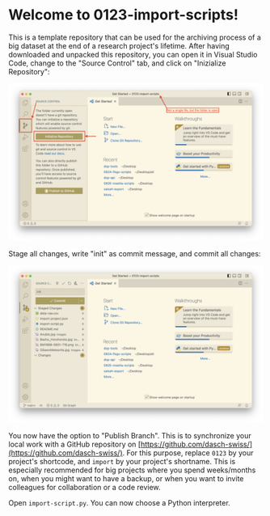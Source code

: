 # Welcome to 0123-import-scripts!

This is a template repository that can be used for the archiving process of a big dataset at the end of a research 
project's lifetime. After having downloaded and unpacked this repository, you can open it in Visual Studio Code, change
to the "Source Control" tab, and click on "Inizialize Repository":

![git init](../images/import-scripts-git-init.png)

Stage all changes, write "init" as commit message, and commit all changes:

![git commit](../images/import-scripts-git-commit.png)

You now have the option to "Publish Branch". This is to synchronize your local work with a GitHub repository on 
[https://github.com/dasch-swiss/](https://github.com/dasch-swiss/). For this purpose, replace `0123` by your project's 
shortcode, and `import` by your project's shortname. This is especially recommended for big projects where you spend 
weeks/months on, when you might want to have a backup, or when you want to invite colleagues for collaboration or a code
review.

Open `import-script.py`. You can now choose a Python interpreter. 
